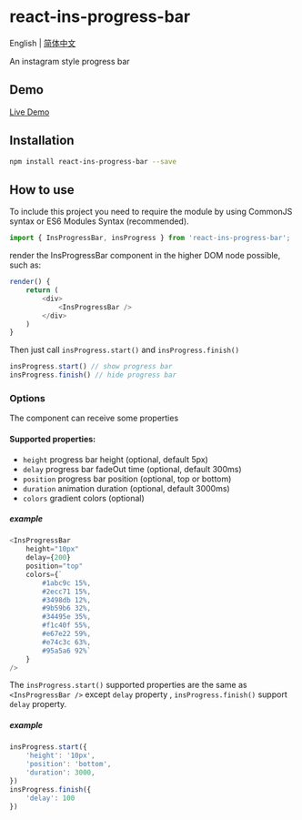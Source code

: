 # react-ins-progress-bar

English | [简体中文](./docs/zh-CN.md)

An instagram style progress bar 

## Demo

[Live Demo](https://gikey.github.io/react-ins-progress-bar/)

## Installation

```bash
npm install react-ins-progress-bar --save
```

## How to use

To include this project you need to require the module by using CommonJS syntax or ES6 Modules Syntax (recommended).

```javascript
import { InsProgressBar, insProgress } from 'react-ins-progress-bar';
```

render the InsProgressBar component in the higher DOM node possible, such as:

```javascript
render() {
    return (
        <div>
            <InsProgressBar />
        </div>
    )
}
```

Then just call `insProgress.start()` and `insProgress.finish()`

```javascript
insProgress.start() // show progress bar
insProgress.finish() // hide progress bar
```

### Options

The <InsProgressBar /> component can receive some properties

#### Supported properties:

* `height` progress bar height (optional, default 5px)
* `delay` progress bar fadeOut time (optional, default 300ms) 
* `position` progress bar position (optional, top or bottom)
* `duration` animation duration (optional, default 3000ms)
* `colors` gradient colors (optional)

##### example

```javascript
<InsProgressBar 
    height="10px"
    delay={200} 
    position="top"
    colors={`
        #1abc9c 15%,
        #2ecc71 15%,
        #3498db 12%,
        #9b59b6 32%,
        #34495e 35%,
        #f1c40f 55%,
        #e67e22 59%,
        #e74c3c 63%,
        #95a5a6 92%`
    }
/>
```

The `insProgress.start()` supported properties are the same as `<InsProgressBar />` except `delay` property , `insProgress.finish()` support `delay` property.

##### example

```javascript
insProgress.start({
    'height': '10px',
    'position': 'bottom',
    'duration': 3000,
})
insProgress.finish({
    'delay': 100
})
```

